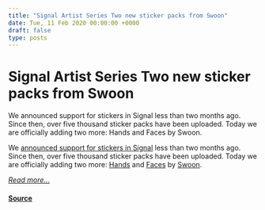 ```yaml
---
title: "Signal Artist Series Two new sticker packs from Swoon"
date: Tue, 11 Feb 2020 00:00:00 +0000
draft: false
type: posts
---
```

# Signal Artist Series Two new sticker packs from Swoon





 We announced support for stickers in Signal less than two months ago. Since then, over five thousand sticker packs have been uploaded. Today we are officially adding two more: Hands and Faces by Swoon. 

We [announced support for stickers in Signal](https://signal.org/blog/make-privacy-stick/) less than two months ago. Since then, over five thousand sticker packs have been uploaded. Today we are officially adding two more: [Hands](https://signal.art/addstickers/#pack_id=e61fa0867031597467ccc036cc65d403&pack_key=13ae7b1a7407318280e9b38c1261ded38e0e7138b9f964a6ccbb73e40f737a9b) and [Faces](https://signal.art/addstickers/#pack_id=cca32f5b905208b7d0f1e17f23fdc185&pack_key=8bf8e95f7a45bdeafe0c8f5b002ef01ab95b8f1b5baac4019ccd6b6be0b1837a) by [Swoon](https://swoonstudio.org).

[_Read more..._](https://signal.org/blog/swoon/)

#### [Source](https://signal.org/blog/swoon/)

